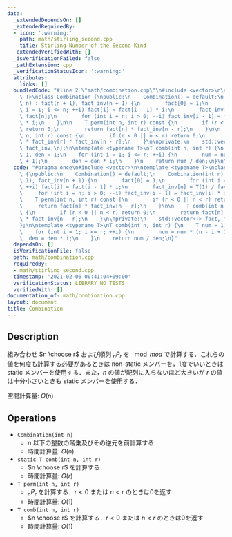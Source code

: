 ```yaml
---
data:
  _extendedDependsOn: []
  _extendedRequiredBy:
  - icon: ':warning:'
    path: math/stirling_second.cpp
    title: Stirling Number of the Second Kind
  _extendedVerifiedWith: []
  _isVerificationFailed: false
  _pathExtension: cpp
  _verificationStatusIcon: ':warning:'
  attributes:
    links: []
  bundledCode: "#line 2 \"math/combination.cpp\"\n#include <vector>\n\ntemplate <typename\
    \ T>\nclass Combination {\npublic:\n    Combination() = default;\n    Combination(int\
    \ n) : fact(n + 1), fact_inv(n + 1) {\n        fact[0] = 1;\n        for (int\
    \ i = 1; i <= n; ++i) fact[i] = fact[i - 1] * i;\n        fact_inv[n] = T(1) /\
    \ fact[n];\n        for (int i = n; i > 0; --i) fact_inv[i - 1] = fact_inv[i]\
    \ * i;\n    }\n\n    T perm(int n, int r) const {\n        if (r < 0 || n < r)\
    \ return 0;\n        return fact[n] * fact_inv[n - r];\n    }\n\n    T comb(int\
    \ n, int r) const {\n        if (r < 0 || n < r) return 0;\n        return fact[n]\
    \ * fact_inv[r] * fact_inv[n - r];\n    }\n\nprivate:\n    std::vector<T> fact,\
    \ fact_inv;\n};\n\ntemplate <typename T>\nT comb(int n, int r) {\n    T num =\
    \ 1, den = 1;\n    for (int i = 1; i <= r; ++i) {\n        num = num * (n - i\
    \ + 1);\n        den = den * i;\n    }\n    return num / den;\n}\n"
  code: "#pragma once\n#include <vector>\n\ntemplate <typename T>\nclass Combination\
    \ {\npublic:\n    Combination() = default;\n    Combination(int n) : fact(n +\
    \ 1), fact_inv(n + 1) {\n        fact[0] = 1;\n        for (int i = 1; i <= n;\
    \ ++i) fact[i] = fact[i - 1] * i;\n        fact_inv[n] = T(1) / fact[n];\n   \
    \     for (int i = n; i > 0; --i) fact_inv[i - 1] = fact_inv[i] * i;\n    }\n\n\
    \    T perm(int n, int r) const {\n        if (r < 0 || n < r) return 0;\n   \
    \     return fact[n] * fact_inv[n - r];\n    }\n\n    T comb(int n, int r) const\
    \ {\n        if (r < 0 || n < r) return 0;\n        return fact[n] * fact_inv[r]\
    \ * fact_inv[n - r];\n    }\n\nprivate:\n    std::vector<T> fact, fact_inv;\n\
    };\n\ntemplate <typename T>\nT comb(int n, int r) {\n    T num = 1, den = 1;\n\
    \    for (int i = 1; i <= r; ++i) {\n        num = num * (n - i + 1);\n      \
    \  den = den * i;\n    }\n    return num / den;\n}"
  dependsOn: []
  isVerificationFile: false
  path: math/combination.cpp
  requiredBy:
  - math/stirling_second.cpp
  timestamp: '2021-02-06 00:41:04+09:00'
  verificationStatus: LIBRARY_NO_TESTS
  verifiedWith: []
documentation_of: math/combination.cpp
layout: document
title: Combination
---
```


## Description

組み合わせ $n \choose r$ および順列 $_n P _r$ を $\mod mod$ で計算する．これらの値を何度も計算する必要があるときは non-static メンバーを，1度でいいときは static メンバーを使用する．また，$n$ の値が配列に入らないほど大きいが $r$ の値は十分小さいときも static メンバーを使用する．

空間計算量: $O(n)$

## Operations

- `Combination(int n)`
    - $n$ 以下の整数の階乗及びその逆元を前計算する
    - 時間計算量: $O(n)$
- `static T comb(int n, int r)`
    - $n \choose r$ を計算する．
    - 時間計算量: $O(r)$
- `T perm(int n, int r)`
    - $_n P _r$ を計算する．$r < 0$ または $n < r$ のときは0を返す
    - 時間計算量: $O(1)$
- `T comb(int n, int r)`
    - $n \choose r$ を計算する．$r < 0$ または $n < r$ のときは0を返す
    - 時間計算量: $O(1)$